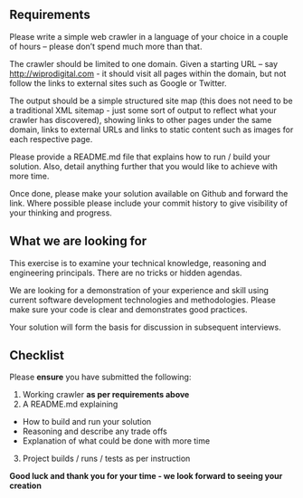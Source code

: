 ## Requirements

Please write a simple web crawler in a language of your choice in a couple of hours – please don’t spend much more than that.

The crawler should be limited to one domain. Given a starting URL – say http://wiprodigital.com - it should visit all pages within the domain, but not follow the links to external sites such as Google or Twitter.

The output should be a simple structured site map (this does not need to be a traditional XML sitemap - just some sort of output to reflect what your crawler has discovered), showing links to other pages under the same domain, links to external URLs and links to static content such as images for each respective page.

Please provide a README.md file that explains how to run / build your solution. Also, detail anything further that you would like to achieve with more time. 

Once done, please make your solution available on Github and forward the link. Where possible please include your commit history to give visibility of your thinking and progress.

## What we are looking for

This exercise is to examine your technical knowledge, reasoning and engineering principals. There are no tricks or hidden agendas. 

We are looking for a demonstration of your experience and skill using current software development technologies and methodologies. Please make sure your code is clear and demonstrates good practices. 

Your solution will form the basis for discussion in subsequent interviews.

## Checklist

Please **ensure** you have submitted the following:

1. Working crawler **as per requirements above**
2. A README.md explaining
  - How to build and run your solution
  - Reasoning and describe any trade offs
  - Explanation of what could be done with more time
3. Project builds / runs / tests as per instruction

**Good luck and thank you for your time - we look forward to seeing your creation**
